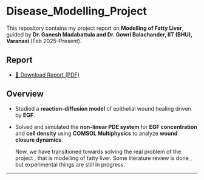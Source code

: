 # Disease_Modelling_Project


This repository contains my project report on **Modelling of Fatty Liver**, guided by **Dr. Ganesh Madabattula and Dr. Gowri Balachander, IIT (BHU), Varanasi** (Feb 2025–Present).

## Report
- [📄 Download Report (PDF)](./reports/Disease_Modelling_Report.pdf)

## Overview
- Studied a **reaction–diffusion model** of epithelial wound healing driven by **EGF**.  
- Solved and simulated the **non-linear PDE system** for **EGF concentration** and **cell density** using **COMSOL Multiphysics** to analyze **wound closure dynamics**.  

  Now, we have transitioned towards solving the real problem of the project , that is modelling of fatty liver.
  Some literature review is done , but experimental things are still in progress.

---

